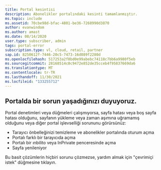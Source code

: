 ```yaml
---
title: Portal kesintisi
description: Abonelikler portalındaki kesinti tamamlanmıştır.
ms.topic: include
ms.assetid: 70cbe98d-bfac-4801-be36-7268990d3870
author: evanwindom
ms.author: amast
ms.date: 08/14/2020
user.type: subscriber, admin
tags: portal-error
subscription.type: vl, cloud, retail, partner
sap.id: 8250612f-7446-20c5-7473-16d089f2280d
ms.openlocfilehash: 517253a2f8bd0e99abebc74118c7bb6a9980f5eb
ms.sourcegitcommit: 28168514c0c9472e852de35cceb4f95837669da6
ms.translationtype: MT
ms.contentlocale: tr-TR
ms.lasthandoff: 11/30/2021
ms.locfileid: "133255712"
---
```

## <a name="were-sorry-to-hear-that-youre-experiencing-an-issue-with-the-portal"></a>Portalda bir sorun yaşadığınızı duyuyoruz. 

Portal denetimleri veya düğmeleri çalışmıyorsa, sayfa hatası veya boş sayfa hatası olduğunu, sayfanın yükleme veya zaman aşımına uğramamış olduğunu veya diğer portal işlevselliği sorununu görürsünüz: 

* Tarayıcı önbelleğinizi temizleme ve abonelikler portalında oturum açma 
* Portalı farklı bir tarayıcıda açma 
* Portalı bir ınbilito veya InPrivate penceresinde açma 
* Sayfa yenileniyor  

Bu basit çözümlerin hiçbiri sorunu çözmezse, yardım almak için "çevrimiçi istek" düğmesine tıklayın.
